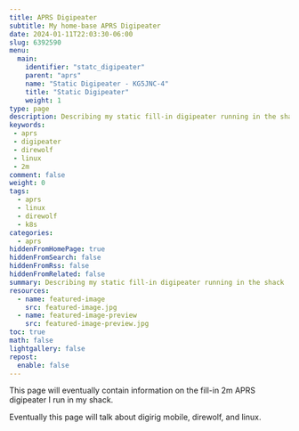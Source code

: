 ```yaml
---
title: APRS Digipeater
subtitle: My home-base APRS Digipeater
date: 2024-01-11T22:03:30-06:00
slug: 6392590
menu:
  main:
    identifier: "statc_digipeater"
    parent: "aprs"
    name: "Static Digipeater - KG5JNC-4"
    title: "Static Digipeater"
    weight: 1
type: page
description: Describing my static fill-in digipeater running in the shack
keywords:
 - aprs
 - digipeater
 - direwolf
 - linux
 - 2m
comment: false
weight: 0
tags:
  - aprs
  - linux
  - direwolf
  - k8s
categories:
  - aprs
hiddenFromHomePage: true
hiddenFromSearch: false
hiddenFromRss: false
hiddenFromRelated: false
summary: Describing my static fill-in digipeater running in the shack
resources:
  - name: featured-image
    src: featured-image.jpg
  - name: featured-image-preview
    src: featured-image-preview.jpg
toc: true
math: false
lightgallery: false
repost:
  enable: false
---
```


This page will eventually contain information on the fill-in 2m APRS digipeater I run in my shack. 

<!--more-->

Eventually this page will talk about digirig mobile, direwolf, and linux.
